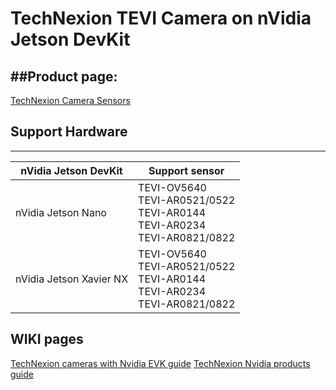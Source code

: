 TechNexion TEVI Camera on nVidia Jetson DevKit
===========================

##Product page:
 --------
[TechNexion Camera Sensors](https://www.technexion.com/products/embedded-vision/camera-sensors)

## Support Hardware
 --------
|nVidia Jetson DevKit| Support sensor |
|---|---|
|nVidia Jetson Nano| TEVI-OV5640 <br> TEVI-AR0521/0522 <br> TEVI-AR0144 <br> TEVI-AR0234 <br> TEVI-AR0821/0822|
|nVidia Jetson Xavier NX| TEVI-OV5640 <br> TEVI-AR0521/0522 <br> TEVI-AR0144 <br> TEVI-AR0234 <br> TEVI-AR0821/0822|

## WIKI pages
[TechNexion cameras with Nvidia EVK guide]([https://developer.technexion.com/docs/1](https://developer.technexion.com/docs/tevi-arxxxx-cameras-on-nvidia-jetson-nano))
[TechNexion Nvidia products guide](https://developer.technexion.com/docs/1)
